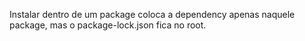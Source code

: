 Instalar dentro de um package coloca a dependency apenas naquele package, mas o package-lock.json fica no root.

